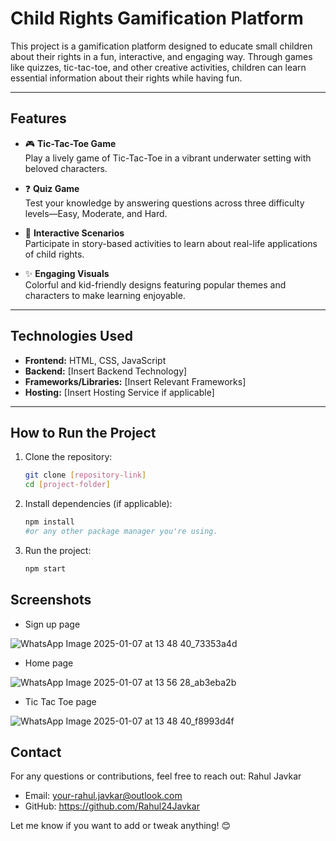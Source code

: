 # **Child Rights Gamification Platform**

This project is a gamification platform designed to educate small children about their rights in a fun, interactive, and engaging way. Through games like quizzes, tic-tac-toe, and other creative activities, children can learn essential information about their rights while having fun.

---

## **Features**

- 🎮 **Tic-Tac-Toe Game**  
  Play a lively game of Tic-Tac-Toe in a vibrant underwater setting with beloved characters.  

- ❓ **Quiz Game**  
  Test your knowledge by answering questions across three difficulty levels—Easy, Moderate, and Hard.  

- 🌟 **Interactive Scenarios**  
  Participate in story-based activities to learn about real-life applications of child rights.  

- ✨ **Engaging Visuals**  
  Colorful and kid-friendly designs featuring popular themes and characters to make learning enjoyable.

---

## **Technologies Used**

- **Frontend:** HTML, CSS, JavaScript  
- **Backend:** [Insert Backend Technology]  
- **Frameworks/Libraries:** [Insert Relevant Frameworks]  
- **Hosting:** [Insert Hosting Service if applicable]

---

## **How to Run the Project**

1. Clone the repository:  
   ```bash
   git clone [repository-link]
   cd [project-folder]
2. Install dependencies (if applicable):  
   ```bash
   npm install
   #or any other package manager you're using.
3. Run the project:  
   ```bash
   npm start 

## **Screenshots**
- Sign up page
  
![WhatsApp Image 2025-01-07 at 13 48 40_73353a4d](https://github.com/user-attachments/assets/39f9640b-72d3-4b39-ba48-43d050176909)


- Home page
 
![WhatsApp Image 2025-01-07 at 13 56 28_ab3eba2b](https://github.com/user-attachments/assets/ae36e89d-3a73-40ea-9d4c-9e4b297ba8d6)


- Tic Tac Toe page
  
![WhatsApp Image 2025-01-07 at 13 48 40_f8993d4f](https://github.com/user-attachments/assets/55ab9612-7d8b-41fa-bd64-40336d7ab35a)


## **Contact**
For any questions or contributions, feel free to reach out:
Rahul Javkar

- Email: your-rahul.javkar@outlook.com
- GitHub: https://github.com/Rahul24Javkar

Let me know if you want to add or tweak anything! 😊


